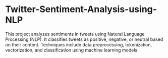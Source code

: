 # Twitter-Sentiment-Analysis-using-NLP
This project analyzes sentiments in tweets using Natural Language Processing (NLP). It classifies tweets as positive, negative, or neutral based on their content. Techniques include data preprocessing, tokenization, vectorization, and classification using machine learning models.

